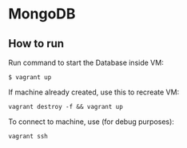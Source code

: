# MongoDB

## How to run
Run command to start the Database inside VM:
```shell
$ vagrant up
```

If machine already created, use this to recreate VM:
```shell
vagrant destroy -f && vagrant up  
```

To connect to machine, use (for debug purposes):
```shell
vagrant ssh
```
